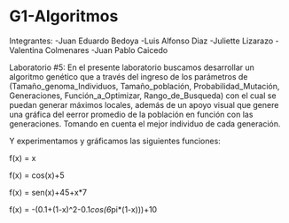 # G1-Algoritmos
Integrantes:
  -Juan Eduardo Bedoya
  -Luis Alfonso Diaz 
  -Juliette Lizarazo
  -Valentina Colmenares
  -Juan Pablo Caicedo
  
  Laboratorio #5: En el presente laboratorio buscamos desarrollar un algoritmo genético que a través del ingreso de los parámetros de (Tamaño_genoma_Individuos, Tamaño_población, Probabilidad_Mutación, Generaciones, Función_a_Optimizar, Rango_de_Busqueda)
  con el cual se puedan generar máximos locales, además de un apoyo visual que genere una gráfica del eerror promedio de la población en función con las generaciones. Tomando en cuenta el mejor individuo de cada generación.
  
  Y experimentamos y gráficamos las siguientes funciones: 
  
  f(x) = x 
  
  f(x) = cos(x)+5
  
  f(x) = sen(x)+45+x*7
  
  f(x) = -(0.1+(1-x)^2-0.1*cos(6*pi*(1-x)))+10
